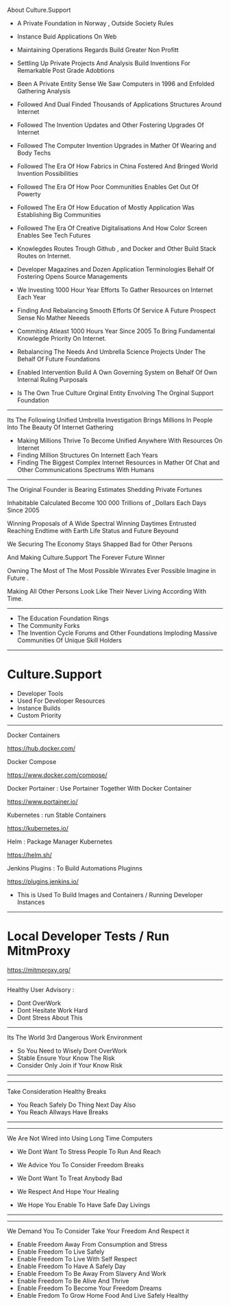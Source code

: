 
About Culture.Support

- A Private Foundation in Norway ,  Outside Society Rules
- Instance Buid Applications On Web 
- Maintaining Operations Regards Build Greater Non Profitt
- Settling Up Private Projects And Analysis Build Inventions For Remarkable Post Grade Adobtions


- Been A Private Entity Sense We Saw Computers in 1996 and Enfolded Gathering Analysis 
- Followed And Dual Finded Thousands of Applications Structures Around Internet 
- Followed The Invention Updates and Other Fostering Upgrades Of Internet 
- Followed The Computer Invention Upgrades in Mather Of Wearing and Body Techs 
- Followed The Era Of How Fabrics in China Fostered And Bringed World Invention Possibilities
- Followed The Era Of How Poor Communities Enables Get Out Of Powerty
- Followed The Era Of How Education of Mostly Application Was Establishing Big Communities 
- Followed The Era Of Creative Digitalisations And How Color Screen Enables See Tech Futures 
- Knowlegdes Routes Trough Github , and Docker and Other Build Stack Routes on Internet.

- Developer Magazines and Dozen Application Terminologies Behalf Of Fostering Opens Source Managements


- We Investing 1000 Hour Year Efforts To Gather Resources on Internet Each Year 
- Finding And Rebalancing Smooth Efforts Of Service A Future Prospect Sense No Mather Neeeds 

- Commiting Atleast 1000 Hours Year Since 2005 To Bring Fundamental Knowlegde Priority On Internet. 

- Rebalancing The Needs And Umbrella Science Projects Under The Behalf Of Future Foundations
- Enabled Intervention Build A Own Governing System on Behalf Of Own Internal Ruling Purposals 
- Is The Own True Culture Orginal Entity Envolving The Orginal Support Foundation 

-----

Its The Following Unified Umbrella Investigation Brings Millions In People Into The Beauty Of Internet Gathering

- Making Millions Thrive To Become Unified Anywhere With Resources On Internet 
- Finding Million Structures On Internett Each Years
- Finding The Biggest Complex Internet Resources in Mather Of Chat and Other Communications Spectrums With Humans

----


The Original Founder is Bearing Estimates Shedding Private Fortunes 

Inhabitable Calculated Become  100 000 Trillions of _Dollars Each Days Since 2005

Winning Proposals of A Wide Spectral Winning Daytimes Entrusted Reaching Endtime with Earth Life Status and Future Beyound

We Securing The Economy Stays Shapped Bad for Other Persons

And Making Culture.Support The Forever Future Winner 

Owning The Most of The Most Possible Winrates Ever Possible Imagine in Future .

Making All Other Persons Look Like Their Never Living According With Time.




-------

- The Education Foundation Rings 
- The Community Forks 
- The Invention Cycle Forums and Other Foundations Imploding Massive Communities Of Unique Skill Holders

----------

# Culture.Support


- Developer Tools 
- Used For Developer Resources 
- Instance Builds 
- Custom Priority 

-------



 Docker Containers 


https://hub.docker.com/



Docker Compose 


https://www.docker.com/compose/



Docker Portainer : Use Portainer Together With Docker Container

https://www.portainer.io/


Kubernetes : run Stable Containers


https://kubernetes.io/


Helm : Package Manager Kubernetes 


https://helm.sh/


Jenkins Plugins : To Build Automations Pluginns


https://plugins.jenkins.io/



- This is Used To Build Images and Containers / Running Developer Instances




--------------


# Local Developer Tests / Run MitmProxy


https://mitmproxy.org/


----------



Healthy User Advisory :

- Dont OverWork
- Dont Hesitate Work Hard
- Dont Stress About This 

------

Its The World 3rd Dangerous Work Environment

- So You Need to Wisely Dont OverWork 
- Stable Ensure Your Know The Risk
- Consider Only Join if Your Know Risk


--------------
----------

Take Consideration Healthy Breaks 

- You Reach Safely Do Thing Next Day Also 
- You Reach Allways Have Breaks 


------
--------

We Are Not Wired into Using Long Time Computers 

- We Dont Want To Stress People To Run And Reach
- We Advice You To Consider Freedom Breaks 

- We Dont Want To Treat Anybody Bad
- We Respect And Hope Your Healing
- We Hope You Enable To Have Safe Day Livings 

-------
------

We Demand You To Consider Take Your Freedom And Respect it 

- Enable Freedom Away From Consumption and Stress
- Enable Freedom To Live Safely 
- Enable Freedom To Live With Self Respect 
- Enable Freedom To Have A Safely Day 
- Enable Freedom To Be Away From Slavery And Work 
- Enable Freedom To Be Alive And Thrive
- Enable Freedom To Become Your Freedom Dreams
- Enable Fredom To Grow Home Food And Live Safely Healthy 
